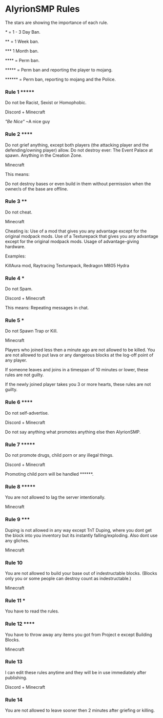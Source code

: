 # AlyrionSMP Rules

The stars are showing the importance of each rule.

_*_ = 1 - 3 Day Ban.

** = 1 Week ban.

*** 1 Month ban.

 **** = Perm ban. 
 
 ***** = Perm ban and reporting the player to mojang.

 ****** = Perm ban, reporting to mojang and the Police.

### Rule 1 *****
Do not be Racist, Sexist or Homophobic.

Discord + Minecraft

_"Be Nice"_ ~A nice guy

### Rule 2 ****
Do not grief anything, except both players (the attacking player and the defending/owning player) allow.
Do not destroy ever:
The Event Palace at spawn.
Anything in the Creation Zone.

Minecraft

This means:

Do not destroy bases or even build in them without permission when the owner/s of the base are offline.

### Rule 3 **
Do not cheat. 

Minecraft

Cheating is:
Use of a mod that gives you any advantage except for the original modpack mods.
Use of a Texturepack that gives you any advantage except for the original modpack mods.
Usage of advantage-giving hardware.

Examples:

KillAura mod, Raytracing Texturepack, Redragon M805 Hydra

### Rule 4 *
Do not Spam.

Discord + Minecraft

This means:
Repeating messages in chat.

### Rule 5 *
Do not Spawn Trap or Kill.

Minecraft

Players who joined less then a minute ago are not allowed to be killed.
You are not allowed to put lava or any dangerous blocks at the log-off point of any player.

If someone leaves and joins in a timespan of 10 minutes or lower, these rules are not guilty.

If the newly joined player takes you 3 or more hearts, these rules are not guilty.

### Rule 6 ****
Do not self-advertise.

Discord + Minecraft

Do not say anything what promotes anything else then AlyrionSMP.

### Rule 7 *****
Do not promote drugs, child porn or any illegal things.

Discord + Minecraft

Promoting child porn will be handled ******.

### Rule 8 *****
You are not allowed to lag the server intentionally.

Minecraft

### Rule 9 ***
Duping is not allowed in any way except TnT Duping, where you dont get the block into you inventory but its instantly falling/exploding.
Also dont use any gliches.

Minecraft

### Rule 10
You are not allowed to build your base out of indestructable blocks.
(Blocks only you or some people can destroy count as indestructable.)

Minecraft

### Rule 11 *
You have to read the rules.


### Rule 12 ****
You have to throw away any items you got from Project e except Building Blocks.

Minecraft

### Rule 13
I can edit these rules anytime and they will be in use immediately after publishing.

Discord + Minecraft

### Rule 14
You are not allowed to leave sooner then 2 minutes after griefing or killing.
